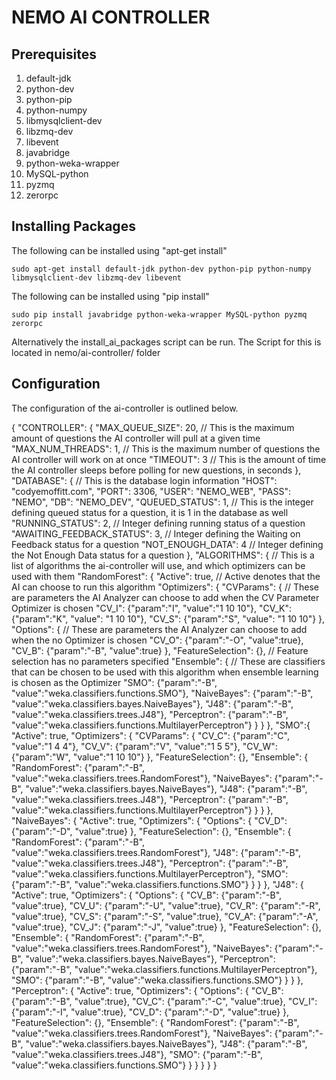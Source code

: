 # NEMO  AI CONTROLLER
## Prerequisites 

1. default-jdk 
2. python-dev 
3. python-pip 
4. python-numpy 
5. libmysqlclient-dev 
6. libzmq-dev 
7. libevent 
8. javabridge 
9. python-weka-wrapper 
10. MySQL-python 
11. pyzmq 
12. zerorpc

## Installing Packages
The following can be installed using "apt-get install"

`sudo apt-get install default-jdk python-dev python-pip python-numpy libmysqlclient-dev libzmq-dev libevent`

The following can be installed using "pip install"

`sudo pip install javabridge python-weka-wrapper MySQL-python pyzmq zerorpc`

Alternatively the install_ai_packages script can be run.
The Script for this is located in nemo/ai-controller/ folder

## Configuration

The configuration of the ai-controller is outlined below.

{
  "CONTROLLER": {
    "MAX_QUEUE_SIZE": 20, // This is the maximum amount of questions the AI controller will pull at a given time
    "MAX_NUM_THREADS": 1, // This is the maximum number of questions the AI controller will work on at once
    "TIMEOUT": 3 // This is the amount of time the AI controller sleeps before polling for new questions, in seconds
  },
  "DATABASE": { // This is the database login information
    "HOST": "codyemoffitt.com",
    "PORT": 3306,
    "USER": "NEMO_WEB",
    "PASS": "NEMO",
    "DB": "NEMO_DEV",
    "QUEUED_STATUS": 1, // This is the integer defining queued status for a question, it is 1 in the database as well
    "RUNNING_STATUS": 2, // Integer defining running status of a question
    "AWAITING_FEEDBACK_STATUS": 3, // Integer defining the Waiting on Feedback status for a question
    "NOT_ENOUGH_DATA": 4 // Integer defining the Not Enough Data status for a question
  },
  "ALGORITHMS": { // This is a list of algorithms the ai-controller will use, and which optimizers can be used with them
    "RandomForest": {
      "Active": true, // Active denotes that the AI can choose to run this algorithm
      "Optimizers": {
        "CVParams": { // These are parameters the AI Analyzer can choose to add when the CV Parameter Optimizer is chosen
          "CV_I": {"param":"I", "value":"1 10 10"},
          "CV_K": {"param":"K", "value": "1 10 10"},
          "CV_S": {"param":"S", "value": "1 10 10"}
        },
        "Options": { // These are parameters the AI Analyzer can choose to add when the no Optimizer is chosen
          "CV_O": {"param":"-O", "value":true},
          "CV_B": {"param":"-B", "value":true}
        },
        "FeatureSelection": {}, // Feature selection has no parameters specified
        "Ensemble": { // These are classifiers that can be chosen to be used with this algorithm when ensemble learning is chosen as the Optimizer
          "SMO": {"param":"-B", "value":"weka.classifiers.functions.SMO"},
          "NaiveBayes": {"param":"-B", "value":"weka.classifiers.bayes.NaiveBayes"},
          "J48": {"param":"-B", "value":"weka.classifiers.trees.J48"},
          "Perceptron": {"param":"-B", "value":"weka.classifiers.functions.MultilayerPerceptron"}
        }
      }
    },
    "SMO":{
      "Active": true,
      "Optimizers": {
        "CVParams": {
          "CV_C": {"param":"C", "value":"1 4 4"},
          "CV_V": {"param":"V", "value":"1 5 5"},
          "CV_W": {"param":"W", "value":"1 10 10"}
        },
        "FeatureSelection": {},
        "Ensemble": {
          "RandomForest": {"param":"-B", "value":"weka.classifiers.trees.RandomForest"},
          "NaiveBayes": {"param":"-B", "value":"weka.classifiers.bayes.NaiveBayes"},
          "J48": {"param":"-B", "value":"weka.classifiers.trees.J48"},
          "Perceptron": {"param":"-B", "value":"weka.classifiers.functions.MultilayerPerceptron"}
        }
      }
    },
    "NaiveBayes": {
      "Active": true,
      "Optimizers": {
        "Options": {
          "CV_D": {"param":"-D", "value":true}
        },
        "FeatureSelection": {},
        "Ensemble": {
          "RandomForest": {"param":"-B", "value":"weka.classifiers.trees.RandomForest"},
          "J48": {"param":"-B", "value":"weka.classifiers.trees.J48"},
          "Perceptron": {"param":"-B", "value":"weka.classifiers.functions.MultilayerPerceptron"},
          "SMO": {"param":"-B", "value":"weka.classifiers.functions.SMO"}
        }
      }
    },
    "J48": {
      "Active": true,
      "Optimizers": {
        "Options": {
          "CV_B": {"param":"-B", "value":true},
          "CV_U": {"param":"-U", "value":true},
          "CV_R": {"param":"-R", "value":true},
          "CV_S": {"param":"-S", "value":true},
          "CV_A": {"param":"-A", "value":true},
          "CV_J": {"param":"-J", "value":true}
        },
        "FeatureSelection": {},
        "Ensemble": {
          "RandomForest": {"param":"-B", "value":"weka.classifiers.trees.RandomForest"},
          "NaiveBayes": {"param":"-B", "value":"weka.classifiers.bayes.NaiveBayes"},
          "Perceptron": {"param":"-B", "value":"weka.classifiers.functions.MultilayerPerceptron"},
          "SMO": {"param":"-B", "value":"weka.classifiers.functions.SMO"}
        }
      }
    },
    "Perceptron": {
      "Active": true,
      "Optimizers": {
        "Options": {
          "CV_B": {"param":"-B", "value":true},
          "CV_C": {"param":"-C", "value":true},
          "CV_I": {"param":"-I", "value":true},
          "CV_D": {"param":"-D", "value":true}
        },
        "FeatureSelection": {},
        "Ensemble": {
          "RandomForest": {"param":"-B", "value":"weka.classifiers.trees.RandomForest"},
          "NaiveBayes": {"param":"-B", "value":"weka.classifiers.bayes.NaiveBayes"},
          "J48": {"param":"-B", "value":"weka.classifiers.trees.J48"},
          "SMO": {"param":"-B", "value":"weka.classifiers.functions.SMO"}
        }
      }
    }
  }
}
